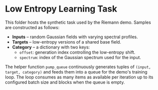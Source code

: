 # Low Entropy Learning Task

This folder hosts the synthetic task used by the Riemann demo.  Samples are
constructed as follows:

* **Inputs** – random Gaussian fields with varying spectral profiles.
* **Targets** – low-entropy versions of a shared base field.
* **Category** – a dictionary with two keys:
  * `offset`: generation index controlling the low-entropy shift.
  * `spectrum`: index of the Gaussian spectrum used for the input.

The helper function `pump_queue` continuously generates tuples of
`(input, target, category)` and feeds them into a queue for the demo's training
loop.  The loop consumes as many items as available per iteration up to its
configured batch size and blocks when the queue is empty.
